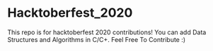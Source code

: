 # Hacktoberfest_2020
This repo is for hacktoberfest 2020 contributions! 
You can add Data Structures and Algorithms in C/C+.
Feel Free To Contribute :)
